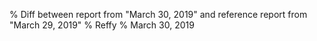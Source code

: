 % Diff between report from "March 30, 2019" and reference report from "March 29, 2019"
% Reffy
% March 30, 2019

